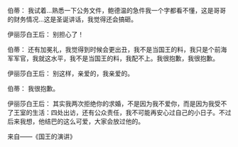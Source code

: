 伯蒂：  我试着…熟悉一下公务文件，鲍德温的急件我一个字都看不懂，这是哥哥的财务情况…这是圣诞讲话，我觉得还会搞砸。

伊丽莎白王后：  别担心了！

伯蒂：  还有加冕礼，我觉得到时候会更出丑，我不是当国王的料，我只是个前海军军官，我就这水平，我不是当国王的料，我配不上。我很抱歉，我很抱歉。

伊丽莎白王后：  别这样，亲爱的，我亲爱的。

伯蒂：  我很抱歉。

伊丽莎白王后：  其实我两次拒绝你的求婚，不是因为我不爱你，而是因为我受不了王室的生活：四处出访，还有公众责任，我不可能再安心过自己的小日子。不过后来我想，他结巴的这么可爱，大家会放过他的。

 来自——《国王的演讲》
